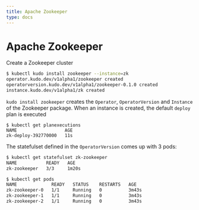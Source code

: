 ```yaml
---
title: Apache Zookeeper
type: docs
---
```


# Apache Zookeeper

Create a Zookeeper cluster
```bash
$ kubectl kudo install zookeeper --instance=zk
operator.kudo.dev/v1alpha1/zookeeper created
operatorversion.kudo.dev/v1alpha1/zookeeper-0.1.0 created
instance.kudo.dev/v1alpha1/zk created
```

`kudo install zookeeper` creates the `Operator`, `OperatorVersion` and `Instance` of the Zookeeper package.
When an instance is created, the default `deploy` plan is executed

```
$ kubectl get planexecutions
NAME                  AGE
zk-deploy-392770000   11s
```

The statefulset defined in the `OperatorVersion` comes up with 3 pods:

```bash
$ kubectl get statefulset zk-zookeeper
NAME           READY   AGE
zk-zookeeper   3/3     1m20s
```

```bash
$ kubectl get pods
NAME             READY   STATUS    RESTARTS   AGE
zk-zookeeper-0   1/1     Running   0          3m43s
zk-zookeeper-1   1/1     Running   0          3m43s
zk-zookeeper-2   1/1     Running   0          3m43s
```
